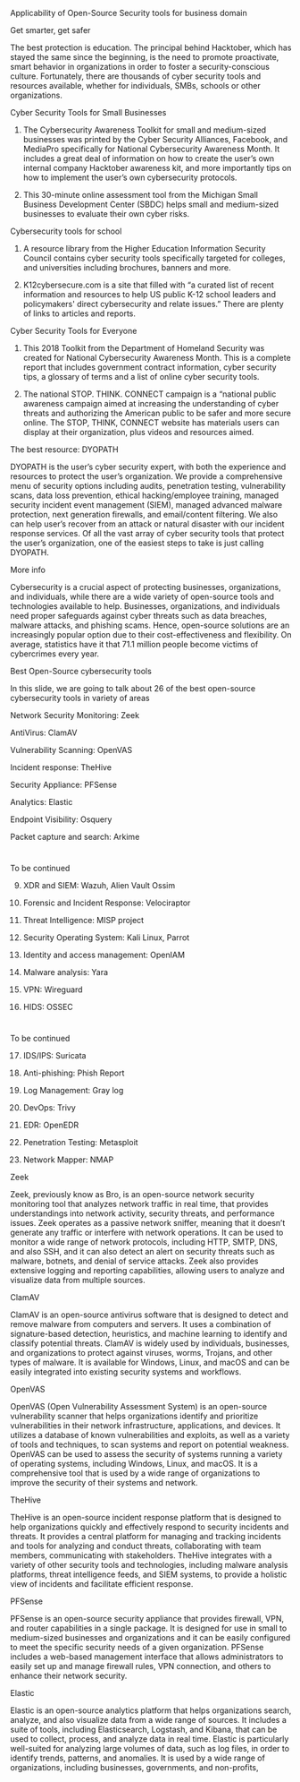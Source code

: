 Applicability of
Open-Source
Security tools for
business domain




Get smarter, get safer

The best protection is education. The principal behind
Hacktober, which has stayed the same since the beginning,
is the need to promote proactivate, smart behavior in
organizations in order to foster a security-conscious culture.
Fortunately, there are thousands of cyber security tools and
resources available, whether for individuals, SMBs, schools
or other organizations.




Cyber Security Tools for Small
Businesses

1. The Cybersecurity Awareness
Toolkit for small and medium-sized
businesses was printed by the
Cyber Security Alliances,
Facebook, and MediaPro
specifically for National
Cybersecurity Awareness Month. It
includes a great deal of information
on how to create the user’s own
internal company Hacktober
awareness kit, and more
importantly tips on how to
implement the user’s own
cybersecurity protocols.

2. This 30-minute online assessment
tool from the Michigan Small
Business Development Center
(SBDC) helps small and
medium-sized businesses to
evaluate their own cyber risks.





Cybersecurity tools for school

1. A resource library from the Higher
Education Information Security
Council contains cyber security
tools specifically targeted for
colleges, and universities including
brochures, banners and more.

2. K12cybersecure.com is a site that
filled with “a curated list of recent
information and resources to help
US public K-12 school leaders and
policymakers' direct cybersecurity
and relate issues.” There are plenty
of links to articles and reports.





Cyber Security Tools for
Everyone


1. This 2018 Toolkit from the
Department of Homeland Security
was created for National
Cybersecurity Awareness Month.
This is a complete report that
includes government contract
information, cyber security tips, a
glossary of terms and a list of
online cyber security tools.

2. The national STOP. THINK.
CONNECT campaign is a “national
public awareness campaign aimed
at increasing the understanding of
cyber threats and authorizing the
American public to be safer and
more secure online. The STOP,
THINK, CONNECT website has
materials users can display at their
organization, plus videos and
resources aimed.





The best resource: DYOPATH

DYOPATH is the user’s cyber security
expert, with both the experience and
resources to protect the user’s
organization. We provide a
comprehensive menu of security
options including audits, penetration
testing, vulnerability scans, data loss
prevention, ethical hacking/employee
training, managed security incident
event management (SIEM), managed
advanced malware protection, next
generation firewalls, and email/content
filtering. We also can help user’s
recover from an attack or natural
disaster with our incident response
services. Of all the vast array of cyber
security tools that protect the user’s
organization, one of the easiest steps to
take is just calling DYOPATH.



More info

Cybersecurity is a crucial aspect of protecting businesses,
organizations, and individuals, while there are a wide variety
of open-source tools and technologies available to help.
Businesses, organizations, and individuals need proper
safeguards against cyber threats such as data breaches,
malware attacks, and phishing scams. Hence, open-source
solutions are an increasingly popular option due to their
cost-effectiveness and flexibility. On average, statistics have
it that 71.1 million people become victims of cybercrimes
every year.



Best Open-Source cybersecurity
tools


In this slide, we are going to talk about 26 of the best
open-source cybersecurity tools in variety of areas

Network Security Monitoring: Zeek

AntiVirus: ClamAV

Vulnerability Scanning: OpenVAS

Incident response: TheHive

Security Appliance: PFSense

Analytics: Elastic

Endpoint Visibility: Osquery

Packet capture and search: Arkime

#

To be continued

9. XDR and SIEM: Wazuh, Alien Vault Ossim

10. Forensic and Incident Response: Velociraptor

11. Threat Intelligence: MISP project

12. Security Operating System: Kali Linux, Parrot

13. Identity and access management: OpenIAM

14. Malware analysis: Yara

15. VPN: Wireguard

16. HIDS: OSSEC

#

To be continued

17. IDS/IPS: Suricata

18. Anti-phishing: Phish Report

19. Log Management: Gray log

20. DevOps: Trivy

21. EDR: OpenEDR

22. Penetration Testing: Metasploit

23. Network Mapper: NMAP




Zeek

Zeek, previously know as Bro, is an open-source
network security monitoring tool that analyzes network
traffic in real time, that provides understandings into
network activity, security threats, and performance
issues. Zeek operates as a passive network sniffer,
meaning that it doesn’t generate any traffic or interfere
with network operations. It can be used to monitor a wide
range of network protocols, including HTTP, SMTP,
DNS, and also SSH, and it can also detect an alert on
security threats such as malware, botnets, and denial of
service attacks. Zeek also provides extensive logging
and reporting capabilities, allowing users to analyze and
visualize data from multiple sources.


ClamAV

ClamAV is an open-source antivirus
software that is designed to detect and
remove malware from computers and
servers. It uses a combination of
signature-based detection, heuristics,
and machine learning to identify and
classify potential threats. ClamAV is
widely used by individuals, businesses,
and organizations to protect against
viruses, worms, Trojans, and other
types of malware. It is available for
Windows, Linux, and macOS and can
be easily integrated into existing
security systems and workflows.



OpenVAS

OpenVAS (Open Vulnerability
Assessment System) is an open-source
vulnerability scanner that helps
organizations identify and prioritize
vulnerabilities in their network
infrastructure, applications, and
devices. It utilizes a database of known
vulnerabilities and exploits, as well as a
variety of tools and techniques, to scan
systems and report on potential
weakness. OpenVAS can be used to
assess the security of systems running
a variety of operating systems,
including Windows, Linux, and macOS.
It is a comprehensive tool that is used
by a wide range of organizations to
improve the security of their systems
and network.



TheHive

TheHive is an open-source incident
response platform that is designed to
help organizations quickly and
effectively respond to security incidents
and threats. It provides a central
platform for managing and tracking
incidents and tools for analyzing and
conduct threats, collaborating with team
members, communicating with
stakeholders. TheHive integrates with a
variety of other security tools and
technologies, including malware
analysis platforms, threat intelligence
feeds, and SIEM systems, to provide a
holistic view of incidents and facilitate
efficient response.



PFSense

PFSense is an open-source security
appliance that provides firewall, VPN,
and router capabilities in a single
package. It is designed for use in small
to medium-sized businesses and
organizations and it can be easily
configured to meet the specific security
needs of a given organization.
PFSense includes a web-based
management interface that allows
administrators to easily set up and
manage firewall rules, VPN connection,
and others to enhance their network
security.



Elastic

Elastic is an open-source analytics
platform that helps organizations
search, analyze, and also visualize data
from a wide range of sources. It
includes a suite of tools, including
Elasticsearch, Logstash, and Kibana,
that can be used to collect, process,
and analyze data in real time. Elastic is
particularly well-suited for analyzing
large volumes of data, such as log files,
in order to identify trends, patterns, and
anomalies. It is used by a wide range of
organizations, including businesses,
governments, and non-profits,
